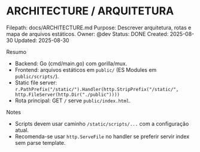 # ARCHITECTURE / ARQUITETURA

Filepath: docs/ARCHITECTURE.md
Purpose: Descrever arquitetura, rotas e mapa de arquivos estáticos.
Owner: @dev
Status: DONE
Created: 2025-08-30
Updated: 2025-08-30

Resumo
- Backend: Go (cmd/main.go) com gorilla/mux.
- Frontend: arquivos estáticos em `public/` (ES Modules em `public/scripts/`).
- Static file server: `r.PathPrefix("/static/").Handler(http.StripPrefix("/static/", http.FileServer(http.Dir("./public"))))`
- Rota principal: GET `/` serve `public/index.html`.

Notes
- Scripts devem usar caminho `/static/scripts/...` com a configuração atual.
- Recomenda-se usar `http.ServeFile` no handler se preferir servir index sem parse template.